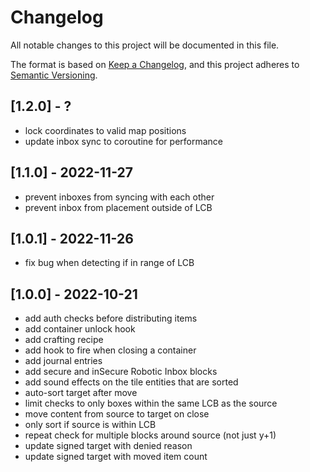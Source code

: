 # Changelog

All notable changes to this project will be documented in this file.

The format is based on [Keep a Changelog](https://keepachangelog.com/en/1.0.0/),
and this project adheres to [Semantic Versioning](https://semver.org/spec/v2.0.0.html).

## [1.2.0] - ?

- lock coordinates to valid map positions
- update inbox sync to coroutine for performance

## [1.1.0] - 2022-11-27

- prevent inboxes from syncing with each other
- prevent inbox from placement outside of LCB

## [1.0.1] - 2022-11-26

- fix bug when detecting if in range of LCB

## [1.0.0] - 2022-10-21

- add auth checks before distributing items
- add container unlock hook
- add crafting recipe
- add hook to fire when closing a container
- add journal entries
- add secure and inSecure Robotic Inbox blocks
- add sound effects on the tile entities that are sorted
- auto-sort target after move
- limit checks to only boxes within the same LCB as the source
- move content from source to target on close
- only sort if source is within LCB
- repeat check for multiple blocks around source (not just y+1)
- update signed target with denied reason
- update signed target with moved item count
